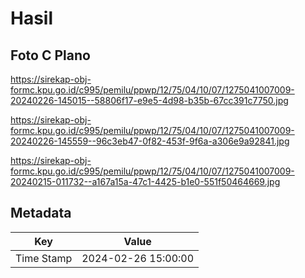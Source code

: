# Hasil

## Foto C Plano

https://sirekap-obj-formc.kpu.go.id/c995/pemilu/ppwp/12/75/04/10/07/1275041007009-20240226-145015--58806f17-e9e5-4d98-b35b-67cc391c7750.jpg

https://sirekap-obj-formc.kpu.go.id/c995/pemilu/ppwp/12/75/04/10/07/1275041007009-20240226-145559--96c3eb47-0f82-453f-9f6a-a306e9a92841.jpg

https://sirekap-obj-formc.kpu.go.id/c995/pemilu/ppwp/12/75/04/10/07/1275041007009-20240215-011732--a167a15a-47c1-4425-b1e0-551f50464669.jpg


## Metadata

| Key        | Value               |
| ---------- | ------------------- |
| Time Stamp | 2024-02-26 15:00:00 |



